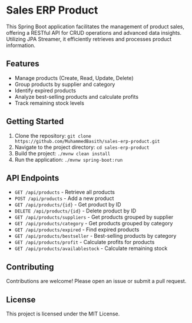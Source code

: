 # Sales ERP Product

This Spring Boot application facilitates the management of product sales, offering a RESTful API for CRUD operations and advanced data insights. Utilizing JPA Streamer, it efficiently retrieves and processes product information.

## Features
- Manage products (Create, Read, Update, Delete)
- Group products by supplier and category
- Identify expired products
- Analyze best-selling products and calculate profits
- Track remaining stock levels

## Getting Started
1. Clone the repository: `git clone https://github.com/MuhammedBasith/sales-erp-product.git`
2. Navigate to the project directory: `cd sales-erp-product`
3. Build the project: `./mvnw clean install`
4. Run the application: `./mvnw spring-boot:run`

## API Endpoints
- `GET /api/products` - Retrieve all products
- `POST /api/products` - Add a new product
- `GET /api/products/{id}` - Get product by ID
- `DELETE /api/products/{id}` - Delete product by ID
- `GET /api/products/suppliers` - Get products grouped by supplier
- `GET /api/products/category` - Get products grouped by category
- `GET /api/products/expired` - Find expired products
- `GET /api/products/bestseller` - Best-selling products by category
- `GET /api/products/profit` - Calculate profits for products
- `GET /api/products/availablestock` - Calculate remaining stock

## Contributing
Contributions are welcome! Please open an issue or submit a pull request.

## License
This project is licensed under the MIT License.
